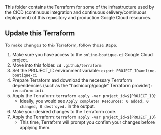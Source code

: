 This folder contains the Terraform for some of the infrastructure used by the CICD (continuous integration and continuous delivery/continuous deployment) of this repository and production Google Cloud resources.

## Update this Terraform

To make changes to this Terraform, follow these steps:

1. Make sure you have access to the `online-boutique-ci` Google Cloud project.
1. Move into this folder: `cd .github/terraform`
1. Set the PROJECT_ID environment variable: `export PROJECT_ID=online-boutique-ci`
1. Prepare Terraform and download the necessary Terraform dependencies (such as the "hashicorp/google" Terraform provider): `terraform init`
1. Apply the Terraform: `terraform apply -var project_id=${PROJECT_ID}`
    * Ideally, you would see `Apply complete! Resources: 0 added, 0 changed, 0 destroyed.` in the output.
1. Make your desired changes to the Terraform code.
1. Apply the Terraform: `terraform apply -var project_id=${PROJECT_ID}`
    * This time, Terraform will prompt you confirm your changes before applying them.
